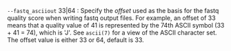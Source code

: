 `--fastq_asciiout` 33|64
: Specify the *offset* used as the basis for the fastq quality score
  when writing fastq output files. For example, an offset of 33 means
  that a quality value of 41 is represented by the 74th ASCII symbol
  (33 + 41 = 74), which is 'J'. See `ascii(7)` for a view of the ASCII
  character set. The offset value is either 33 or 64, default is 33.

